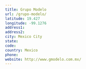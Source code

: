 ```yaml
---
title: Grupo Modelo
url: /grupo-modelo/
latitude: 19.427
longitude: -99.1276
address1: 
address2: 
city: Mexico City
state: 
code: 
country: Mexico
phone: 
website: http://www.gmodelo.com.mx/
---
```


